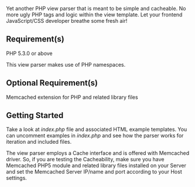 Yet another PHP view parser that is meant to be simple and cacheable. No more ugly PHP tags and logic within the view template.
Let your frontend JavaScript/CSS developer breathe some fresh air!

Requirement(s)
-------------
PHP 5.3.0 or above

This view parser makes use of PHP namespaces.

Optional Requirement(s)
-----------------------
Memcached extension for PHP and related library files

Getting Started
---------------
Take a look at *index.php* file and associated HTML example templates. You can uncomment examples in *index.php* and see how the parser 
works for iteration and included files.

The view parser employs a Cache interface and is offered with Memcached driver. So, if you are testing the Cacheability, make 
sure you have Memcached PHP5 module and related library files installed on your Server and set the Memcached Server IP/name and port 
according to your Host settings.

